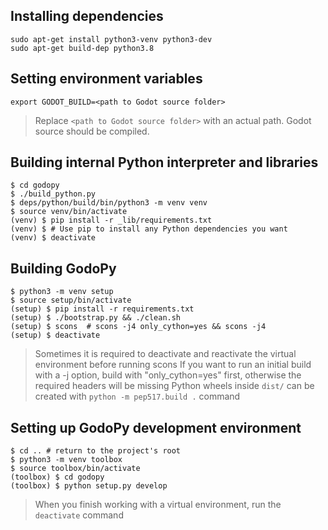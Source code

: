 ## Installing dependencies
```
sudo apt-get install python3-venv python3-dev
sudo apt-get build-dep python3.8
```

## Setting environment variables
```
export GODOT_BUILD=<path to Godot source folder>
```
> Replace `<path to Godot source folder>` with an actual path. Godot source should be compiled.


## Building internal Python interpreter and libraries
```
$ cd godopy
$ ./build_python.py
$ deps/python/build/bin/python3 -m venv venv
$ source venv/bin/activate
(venv) $ pip install -r _lib/requirements.txt
(venv) $ # Use pip to install any Python dependencies you want
(venv) $ deactivate
```


## Building GodoPy
```
$ python3 -m venv setup
$ source setup/bin/activate
(setup) $ pip install -r requirements.txt
(setup) $ ./bootstrap.py && ./clean.sh
(setup) $ scons  # scons -j4 only_cython=yes && scons -j4
(setup) $ deactivate
```
> Sometimes it is required to deactivate and reactivate the virtual environment before running scons
> If you want to run an initial build with a -j option, build with "only_cython=yes" first, otherwise the required headers will be missing
> Python wheels inside `dist/` can be created with `python -m pep517.build .` command


## Setting up GodoPy development environment
```
$ cd .. # return to the project's root
$ python3 -m venv toolbox
$ source toolbox/bin/activate
(toolbox) $ cd godopy
(toolbox) $ python setup.py develop
```
> When you finish working with a virtual environment, run the `deactivate` command
